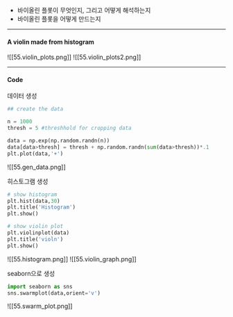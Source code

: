 - 바이올린 플롯이 무엇인지, 그리고 어떻게 해석하는지
- 바이올린 플롯을 어떻게 만드는지

---
#### A violin made from histogram
![[55.violin_plots.png]]
![[55.violin_plots2.png]]

----
#### Code
데이터 생성
```python
## create the data

n = 1000
thresh = 5 #threshhold for cropping data

data = np.exp(np.random.randn(n))
data[data>thresh] = thresh + np.random.randn(sum(data>thresh))*.1
plt.plot(data,'+')
```
![[55.gen_data.png]]

히스토그램 생성
```python
# show histogram
plt.hist(data,30)
plt.title('Histogram')
plt.show()

# show violin plot
plt.violinplot(data)
plt.title('violn')
plt.show()
```
![[55.histogram.png]]
![[55.violin_graph.png]]

seaborn으로 생성
```python
import seaborn as sns
sns.swarmplot(data,orient='v')
```
![[55.swarm_plot.png]]
